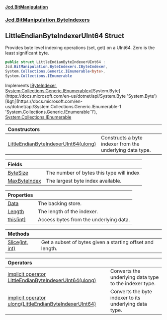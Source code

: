 #### [Jcd.BitManipulation](index.md 'index')
### [Jcd.BitManipulation.ByteIndexers](Jcd.BitManipulation.ByteIndexers.md 'Jcd.BitManipulation.ByteIndexers')

## LittleEndianByteIndexerUInt64 Struct

Provides byte level indexing operations (set, get) on a UInt64. Zero is the least significant byte.

```csharp
public struct LittleEndianByteIndexerUInt64 :
Jcd.BitManipulation.ByteIndexers.IByteIndexer,
System.Collections.Generic.IEnumerable<byte>,
System.Collections.IEnumerable
```

Implements [IByteIndexer](Jcd.BitManipulation.ByteIndexers.IByteIndexer.md 'Jcd.BitManipulation.ByteIndexers.IByteIndexer'), [System.Collections.Generic.IEnumerable&lt;](https://docs.microsoft.com/en-us/dotnet/api/System.Collections.Generic.IEnumerable-1 'System.Collections.Generic.IEnumerable`1')[System.Byte](https://docs.microsoft.com/en-us/dotnet/api/System.Byte 'System.Byte')[&gt;](https://docs.microsoft.com/en-us/dotnet/api/System.Collections.Generic.IEnumerable-1 'System.Collections.Generic.IEnumerable`1'), [System.Collections.IEnumerable](https://docs.microsoft.com/en-us/dotnet/api/System.Collections.IEnumerable 'System.Collections.IEnumerable')

| Constructors                                                                                                                                                                                                                                         |                                                          |
|:-----------------------------------------------------------------------------------------------------------------------------------------------------------------------------------------------------------------------------------------------------|:---------------------------------------------------------|
| [LittleEndianByteIndexerUInt64(ulong)](Jcd.BitManipulation.ByteIndexers.LittleEndianByteIndexerUInt64.LittleEndianByteIndexerUInt64(ulong).md 'Jcd.BitManipulation.ByteIndexers.LittleEndianByteIndexerUInt64.LittleEndianByteIndexerUInt64(ulong)') | Constructs a byte indexer from the underlying data type. |

| Fields                                                                                                                                                                       |                                          |
|:-----------------------------------------------------------------------------------------------------------------------------------------------------------------------------|:-----------------------------------------|
| [ByteSize](Jcd.BitManipulation.ByteIndexers.LittleEndianByteIndexerUInt64.ByteSize.md 'Jcd.BitManipulation.ByteIndexers.LittleEndianByteIndexerUInt64.ByteSize')             | The number of bytes this type will index |
| [MaxByteIndex](Jcd.BitManipulation.ByteIndexers.LittleEndianByteIndexerUInt64.MaxByteIndex.md 'Jcd.BitManipulation.ByteIndexers.LittleEndianByteIndexerUInt64.MaxByteIndex') | The largest byte index available.        |

| Properties                                                                                                                                                          |                                        |
|:--------------------------------------------------------------------------------------------------------------------------------------------------------------------|:---------------------------------------|
| [Data](Jcd.BitManipulation.ByteIndexers.LittleEndianByteIndexerUInt64.Data.md 'Jcd.BitManipulation.ByteIndexers.LittleEndianByteIndexerUInt64.Data')                | The backing store.                     |
| [Length](Jcd.BitManipulation.ByteIndexers.LittleEndianByteIndexerUInt64.Length.md 'Jcd.BitManipulation.ByteIndexers.LittleEndianByteIndexerUInt64.Length')          | The length of the indexer.             |
| [this[int]](Jcd.BitManipulation.ByteIndexers.LittleEndianByteIndexerUInt64.this[int].md 'Jcd.BitManipulation.ByteIndexers.LittleEndianByteIndexerUInt64.this[int]') | Access bytes from the underlying data. |

| Methods                                                                                                                                                                              |                                                           |
|:-------------------------------------------------------------------------------------------------------------------------------------------------------------------------------------|:----------------------------------------------------------|
| [Slice(int, int)](Jcd.BitManipulation.ByteIndexers.LittleEndianByteIndexerUInt64.Slice(int,int).md 'Jcd.BitManipulation.ByteIndexers.LittleEndianByteIndexerUInt64.Slice(int, int)') | Get a subset of bytes given a starting offset and length. |

| Operators                                                                                                                                                                                                                                                                                                                                                       |                                                        |
|:----------------------------------------------------------------------------------------------------------------------------------------------------------------------------------------------------------------------------------------------------------------------------------------------------------------------------------------------------------------|:-------------------------------------------------------|
| [implicit operator LittleEndianByteIndexerUInt64(ulong)](Jcd.BitManipulation.ByteIndexers.LittleEndianByteIndexerUInt64.op_ImplicitJcd.BitManipulation.ByteIndexers.LittleEndianByteIndexerUInt64(ulong).md 'Jcd.BitManipulation.ByteIndexers.LittleEndianByteIndexerUInt64.op_Implicit Jcd.BitManipulation.ByteIndexers.LittleEndianByteIndexerUInt64(ulong)') | Converts the underlying data type to the indexer type. |
| [implicit operator ulong(LittleEndianByteIndexerUInt64)](Jcd.BitManipulation.ByteIndexers.LittleEndianByteIndexerUInt64.op_Implicitulong(Jcd.BitManipulation.ByteIndexers.LittleEndianByteIndexerUInt64).md 'Jcd.BitManipulation.ByteIndexers.LittleEndianByteIndexerUInt64.op_Implicit ulong(Jcd.BitManipulation.ByteIndexers.LittleEndianByteIndexerUInt64)') | Converts the byte indexer to its underlying data type. |
